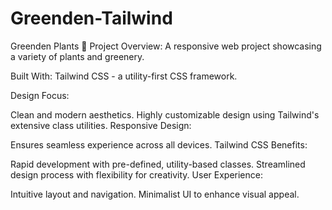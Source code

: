 # Greenden-Tailwind
Greenden Plants 🌿
Project Overview: A responsive web project showcasing a variety of plants and greenery.

Built With: Tailwind CSS - a utility-first CSS framework.

Design Focus:

Clean and modern aesthetics.
Highly customizable design using Tailwind's extensive class utilities.
Responsive Design:

Ensures seamless experience across all devices.
Tailwind CSS Benefits:

Rapid development with pre-defined, utility-based classes.
Streamlined design process with flexibility for creativity.
User Experience:

Intuitive layout and navigation.
Minimalist UI to enhance visual appeal.
